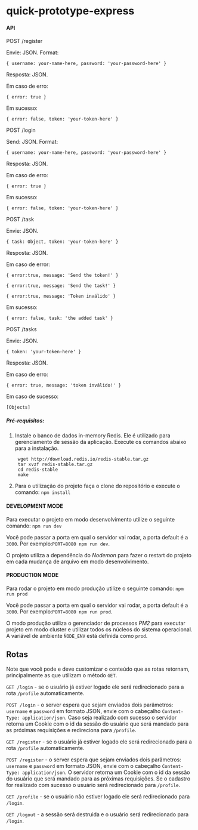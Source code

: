 # quick-prototype-express

#### API
POST /register

Envie: JSON. Format: 

    { username: your-name-here, password: 'your-password-here' }

Resposta: JSON.

Em caso de erro: 

    { error: true }

Em sucesso: 

    { error: false, token: 'your-token-here' }

POST /login

Send: JSON. Format: 

    { username: your-name-here, password: 'your-password-here' }

Resposta: JSON.

Em caso de erro: 

    { error: true }

Em sucesso: 
      
    { error: false, token: 'your-token-here' }

POST /task

Envie: JSON. 
     
    { task: Object, token: 'your-token-here' }

Resposta: JSON.

Em caso de error: 

    { error:true, message: 'Send the token!' }

    { error:true, message: 'Send the task!' }
                  
    { error:true, message: 'Token inválido' }
                  
                  
Em sucesso: 

    { error: false, task: 'the added task' }

POST /tasks

Envie: JSON. 

    { token: 'your-token-here' }

Resposta: JSON.

Em caso de erro: 

    { error: true, message: 'token inválido!' }

Em caso de sucesso: 

    [Objects]


##### Pré-requisitos:

1) Instale o banco de dados in-memory Redis. Ele é utilizado para gerenciamento de sessão da aplicação. Execute os comandos abaixo para a instalação.

        wget http://download.redis.io/redis-stable.tar.gz
        tar xvzf redis-stable.tar.gz
        cd redis-stable
        make

2) Para o utilização do projeto faça o clone do repositório e execute o comando: `npm install`

#### DEVELOPMENT MODE

Para executar o projeto em modo desenvolvimento utilize o seguinte comando: `npm run dev`

Você pode passar a porta em qual o servidor vai rodar, a porta default é a `3000`. Por exemplo:`PORT=8080 npm run dev`.

O projeto utiliza a dependência do  _Nodemon_ para fazer o restart do projeto em cada mudança de arquivo em modo desenvolvimento.

#### PRODUCTION MODE

Para rodar o projeto em modo produção utilize o seguinte comando: `npm run prod`

Você pode passar a porta em qual o servidor vai rodar, a porta default é a `3000`. Por exemplo:`PORT=8080 npm run prod`.

O modo produção utiliza o gerenciador de processos _PM2_ para executar projeto em modo cluster e utilizar todos os núcleos do sistema operacional. A variável de ambiente `ǸODE_ENV` está definida como `prod`.

## Rotas

Note que você pode e deve customizar o conteúdo que as rotas retornam, principalmente as que utilizam o método `GET`.

`GET /login` - se o usuário já estiver logado ele será redirecionado para a rota `/profile` automaticamente.

`POST /login` - o server espera que sejam enviados dois parâmetros: `username` e `password` em formato JSON, envie com o cabeçalho `Content-Type: application/json`. Caso seja realizado com sucesso o servidor retorna um Cookie com o id da sessão do usuário que será mandado para as próximas requisições e redireciona para `/profile`.

`GET /register` - se o usuário já estiver logado ele será redirecionado para a rota `/profile` automaticamente.

`POST /register` - o server espera que sejam enviados dois parâmetros: `username` e `password` em formato JSON, envie com o cabeçalho `Content-Type: application/json`. O servidor retorna um Cookie com o id da sessão do usuário que será mandado para as próximas requisições. Se o cadastro for realizado com sucesso o usuário será redirecionado para `/profile`.

`GET /profile` - se o usuário não estiver logado ele será redirecionado para `/login`.

`GET /logout` - a sessão será destruida e o usuário será redirecionado para `/login`.
